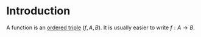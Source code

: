 # Introduction

A function is an [ordered triple](./Sets#set-operations_cartesian-product) $(f, A, B)$. It is usually easier to write $f: A \to B$.